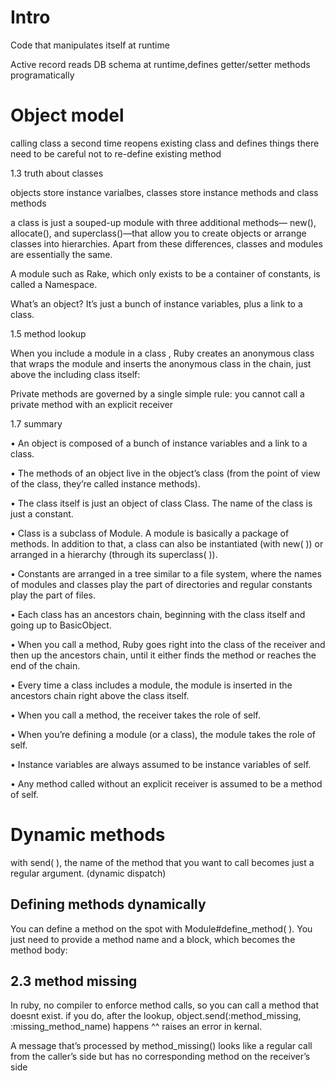 # Intro

Code that manipulates itself at runtime

Active record reads DB schema at runtime,defines getter/setter methods programatically

# Object model

calling class a second time reopens existing class and defines things there
need to be careful not to re-define existing method

1.3 truth about classes

objects store instance varialbes, classes store instance methods and class methods

a class is just a souped-up module with three additional methods— new(), allocate(), and superclass()—that allow you to create objects or arrange classes into hierarchies. Apart from these differences, classes and modules are essentially the same.

A module such as Rake, which only exists to be a container of constants, is called a Namespace.

What’s an object? It’s just a bunch of instance variables, plus a link to a class.

1.5 method lookup

When you include a module in a class , Ruby creates an anonymous class that wraps the module and inserts the anonymous class in the chain, just above the including class itself:

Private methods are governed by a single simple rule: you cannot call a private method with an explicit receiver

1.7 summary

• An object is composed of a bunch of instance variables and a link to a class.

• The methods of an object live in the object’s class (from the point of view of the class, they’re called instance methods).

• The class itself is just an object of class Class. The name of the class is just a constant.

• Class is a subclass of Module. A module is basically a package of methods. In addition to that, a class can also be instantiated (with new( )) or arranged in a hierarchy (through its superclass( )).

• Constants are arranged in a tree similar to a file system, where the names of modules and classes play the part of directories and regular constants play the part of files.

• Each class has an ancestors chain, beginning with the class itself and going up to BasicObject.

• When you call a method, Ruby goes right into the class of the receiver and then up the ancestors chain, until it either finds the method or reaches the end of the chain.

• Every time a class includes a module, the module is inserted in the ancestors chain right above the class itself.

• When you call a method, the receiver takes the role of self.

• When you’re defining a module (or a class), the module takes the role of self.

• Instance variables are always assumed to be instance variables of self.

• Any method called without an explicit receiver is assumed to be a method of self.

# Dynamic methods
with send( ), the name of the method that you want to call becomes just a regular argument. (dynamic dispatch)

## Defining methods dynamically
You can define a method on the spot with Module#define_method( ). You just need to provide a method name and a block, which becomes the method body:

## 2.3 method missing
In ruby, no compiler to enforce method calls, so you can call a method that doesnt exist.
if you do, after the lookup, object.send(:method_missing, :missing_method_name) happens
^^ raises an error in kernal.

A message that’s processed by method_missing() looks like a regular call from the caller’s side but has no corresponding method on the receiver’s side